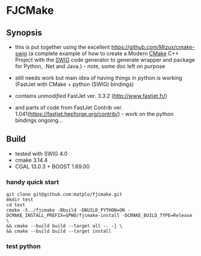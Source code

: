# FJCMake

## Synopsis

- this is put together using the excellent https://github.com/Mizux/cmake-swig (a complete example of how to create a Modern [CMake](https://cmake.org/) C++ Project with the [SWIG](http://www.swig.org) code generator to generate wrapper and package for Python, .Net and Java.) - note, some doc left on purpose
- still needs work but main idea of having things in python is working (FastJet with CMake + python (SWIG) bindings)

- contains *unmodified* FastJet ver. 3.3.2 (http://www.fastjet.fr/)
- and parts of code from FastJet Contrib ver. 1.041(https://fastjet.hepforge.org/contrib/) - work on the python bindings ongoing...

## Build

- tested with SWIG 4.0
- cmake 3.14.4
- CGAL 13.0.3 + BOOST 1.69.00

### handy quick start
```
git clone git@github.com:matplo/fjcmake.git
mkdir test
cd test
cmake -S../fjcmake -Bbuild -DBUILD_PYTHON=ON -DCMAKE_INSTALL_PREFIX=$PWD/fjcmake-install -DCMAKE_BUILD_TYPE=Release \
&& cmake --build build --target all -- -j \
&& cmake --build build --target install
```

### test python

